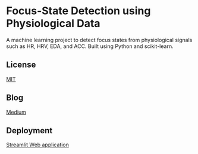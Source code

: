 # Focus-State Detection using Physiological Data

A machine learning project to detect focus states from physiological signals such as HR, HRV, EDA, and ACC. Built using Python and scikit-learn.
## License

[MIT](https://choosealicense.com/licenses/mit/)
## Blog
[Medium](https://medium.com/@aubel.grayhat/%E0%B8%88%E0%B8%B1%E0%B8%9A%E0%B8%AA%E0%B8%A1%E0%B8%B2%E0%B8%98%E0%B8%B4%E0%B9%83%E0%B8%AB%E0%B9%89%E0%B8%A1%E0%B8%B1%E0%B9%88%E0%B8%99-%E0%B8%94%E0%B9%89%E0%B8%A7%E0%B8%A2%E0%B8%AA%E0%B8%B1%E0%B8%8D%E0%B8%8D%E0%B8%B2%E0%B8%93%E0%B8%97%E0%B8%B2%E0%B8%87%E0%B8%AA%E0%B8%A3%E0%B8%B5%E0%B8%A3%E0%B8%B0%E0%B8%82%E0%B8%AD%E0%B8%87%E0%B8%A3%E0%B9%88%E0%B8%B2%E0%B8%87%E0%B8%81%E0%B8%B2%E0%B8%A2-focus-detection-using-physiological-data-67fd46c6a2b2)
## Deployment

[Streamlit Web application](https://focus-detection-using-physiological-data.streamlit.app/)

